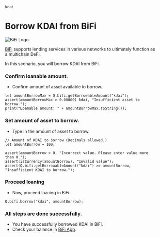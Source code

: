 ```meta-Currency
kdai
```

# Borrow KDAI from BiFi

![BiFi Logo](https://s3.ap-northeast-2.amazonaws.com/thebifrost.io/home/bifi/bifi_logo.svg)

[BiFi](https://bifi.finance/) supports lending services in various networks to ultimately function as a multichain DeFi.

In this scenario, you will borrow KDAI from BiFi.

### Confirm loanable amount.

- Confirm amount of asset available to borrow.

```output-Dynamic
let amountBorrowMax = Q.bifi.getBorrowableAmount("kdai");
assert(amountBorrowMax > 0.000001 kdai, "Insufficient asset to borrow.");
print("Loanable amount: " + amountBorrowMax.toString());
```

### Set amount of asset to borrow.

- Type in the amount of asset to borrow.

```input KDAI
// Amount of KDAI to borrow (Decimals allowed.)
let amountBorrow = 100;
```

```input-Verify
assert(amountBorrow > 0, "Incorrect value. Please enter value more than 0.");
assert(isCurrency(amountBorrow), "Invalid value");
assert(Q.bifi.getBorrowableAmount("kdai") >= amountBorrow, "Insufficient KDAI to borrow.");
```

### Proceed loaning

- Now, proceed loaning in BiFi.

```taster
Q.bifi.borrow("kdai", amountBorrow);
```

### All steps are done successfully.

- You have successfully borrowed KDAI in BiFi.
- Check your balance in [BiFi App](https://app.bifi.finance/).
